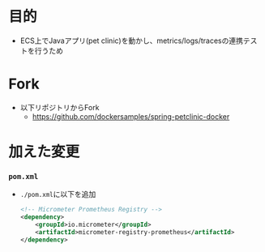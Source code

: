 # 目的
- ECS上でJavaアプリ(pet clinic)を動かし、metrics/logs/tracesの連携テストを行うため

# Fork
- 以下リポジトリからFork
  - https://github.com/dockersamples/spring-petclinic-docker

# 加えた変更
### `pom.xml`
- `./pom.xml`に以下を追加  
  ```xml
  <!-- Micrometer Prometheus Registry -->
  <dependency>
      <groupId>io.micrometer</groupId>
      <artifactId>micrometer-registry-prometheus</artifactId>
  </dependency>
  ```